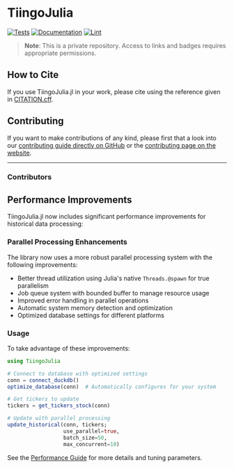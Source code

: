 # TiingoJulia

<!-- For private repos, use shields.io with authentication -->
[![Tests](https://img.shields.io/github/actions/workflow/status/10kpw/TiingoJulia/Test.yml?branch=main&label=Tests)](https://github.com/10kpw/TiingoJulia/actions)
[![Documentation](https://img.shields.io/github/actions/workflow/status/10kpw/TiingoJulia/Docs.yml?branch=main&label=Docs)](https://10kpw.github.io/TiingoJulia/dev)
[![Lint](https://img.shields.io/github/actions/workflow/status/10kpw/TiingoJulia/Lint.yml?branch=main&label=Lint)](https://github.com/10kpw/TiingoJulia/actions)

<!-- Add note about private repository -->
> **Note**: This is a private repository. Access to links and badges requires appropriate permissions.

## How to Cite

If you use TiingoJulia.jl in your work, please cite using the reference given in [CITATION.cff](https://github.com/10kpw/TiingoJulia/blob/main/CITATION.cff).


## Contributing

If you want to make contributions of any kind, please first that a look into our [contributing guide directly on GitHub](docs/src/90-contributing.md) or the [contributing page on the website](https://10kpw.github.io/TiingoJulia/dev/90-contributing/).


---

### Contributors

<!-- ALL-CONTRIBUTORS-LIST:START - Do not remove or modify this section -->
<!-- prettier-ignore-start -->
<!-- markdownlint-disable -->

<!-- markdownlint-restore -->
<!-- prettier-ignore-end -->

<!-- ALL-CONTRIBUTORS-LIST:END -->

## Performance Improvements

TiingoJulia.jl now includes significant performance improvements for historical data processing:

### Parallel Processing Enhancements

The library now uses a more robust parallel processing system with the following improvements:

- Better thread utilization using Julia's native `Threads.@spawn` for true parallelism
- Job queue system with bounded buffer to manage resource usage
- Improved error handling in parallel operations
- Automatic system memory detection and optimization
- Optimized database settings for different platforms

### Usage

To take advantage of these improvements:

```julia
using TiingoJulia

# Connect to database with optimized settings
conn = connect_duckdb()
optimize_database(conn)  # Automatically configures for your system

# Get tickers to update
tickers = get_tickers_stock(conn)

# Update with parallel processing
update_historical(conn, tickers;
                  use_parallel=true,
                  batch_size=50,
                  max_concurrent=10)
```

See the [Performance Guide](PERFORMANCE.md) for more details and tuning parameters.

